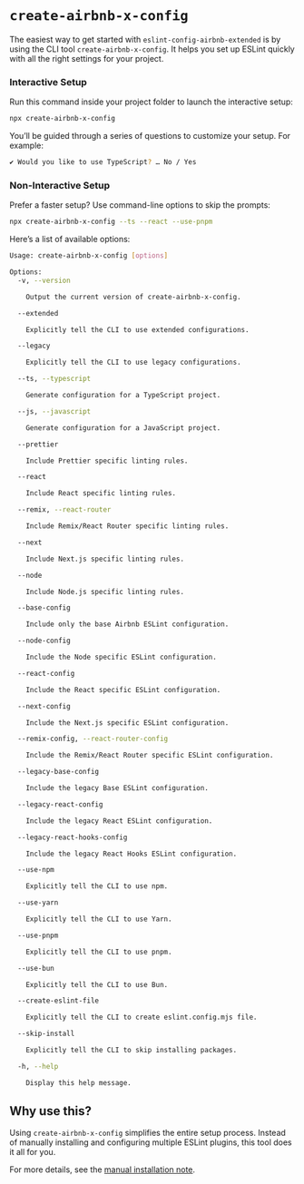 # `create-airbnb-x-config`

The easiest way to get started with `eslint-config-airbnb-extended` is by using the CLI tool `create-airbnb-x-config`. It helps you set up ESLint quickly with all the right settings for your project.

### Interactive Setup

Run this command inside your project folder to launch the interactive setup:

```bash
npx create-airbnb-x-config
```

You’ll be guided through a series of questions to customize your setup. For example:

```bash
✔ Would you like to use TypeScript? … No / Yes
```

### Non-Interactive Setup

Prefer a faster setup? Use command-line options to skip the prompts:

```bash
npx create-airbnb-x-config --ts --react --use-pnpm
```

Here’s a list of available options:

```bash
Usage: create-airbnb-x-config [options]

Options:
  -v, --version

    Output the current version of create-airbnb-x-config.

  --extended

    Explicitly tell the CLI to use extended configurations.

  --legacy

    Explicitly tell the CLI to use legacy configurations.

  --ts, --typescript

    Generate configuration for a TypeScript project.

  --js, --javascript

    Generate configuration for a JavaScript project.

  --prettier

    Include Prettier specific linting rules.

  --react

    Include React specific linting rules.

  --remix, --react-router

    Include Remix/React Router specific linting rules.

  --next

    Include Next.js specific linting rules.

  --node

    Include Node.js specific linting rules.

  --base-config

    Include only the base Airbnb ESLint configuration.

  --node-config

    Include the Node specific ESLint configuration.

  --react-config

    Include the React specific ESLint configuration.

  --next-config

    Include the Next.js specific ESLint configuration.

  --remix-config, --react-router-config

    Include the Remix/React Router specific ESLint configuration.

  --legacy-base-config

    Include the legacy Base ESLint configuration.

  --legacy-react-config

    Include the legacy React ESLint configuration.

  --legacy-react-hooks-config

    Include the legacy React Hooks ESLint configuration.

  --use-npm

    Explicitly tell the CLI to use npm.

  --use-yarn

    Explicitly tell the CLI to use Yarn.

  --use-pnpm

    Explicitly tell the CLI to use pnpm.

  --use-bun

    Explicitly tell the CLI to use Bun.

  --create-eslint-file

    Explicitly tell the CLI to create eslint.config.mjs file.

  --skip-install

    Explicitly tell the CLI to skip installing packages.

  -h, --help

    Display this help message.
```

## Why use this?

Using `create-airbnb-x-config` simplifies the entire setup process. Instead of manually installing and configuring multiple ESLint plugins, this tool does it all for you.

For more details, see the [manual installation note](https://github.com/NishargShah/eslint-config-airbnb-extended/tree/master/packages/eslint-config-airbnb-extended#manual-installation-not-recommended).
